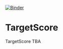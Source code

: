 [![Binder](https://mybinder.org/badge_logo.svg)](https://mybinder.org/v2/gh/korkutlab/targetscore/HEAD?urlpath=rstudio)

# TargetScore
TargetScore TBA
